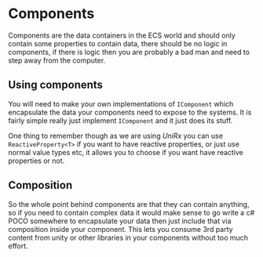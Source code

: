 # Components

Components are the data containers in the ECS world and should only contain some properties to contain data, there should be no logic in components, if there is logic then you are probably a bad man and need to step away from the computer.

## Using components

You will need to make your own implementations of `IComponent` which encapsulate the data your components need to expose to the systems. It is fairly simple really just implement `IComponent` and it just does its stuff.

One thing to remember though as we are using *UniRx* you can use `ReactiveProperty<T>` if you want to have reactive properties, or just use normal value types etc, it allows you to choose if you want have reactive properties or not.

## Composition

So the whole point behind components are that they can contain anything, so if you need to contain complex data it would make sense to go write a c# POCO somewhere to encapsulate your data then just include that via composition inside your component. This lets you consume 3rd party content from unity or other libraries in your components without too much effort.